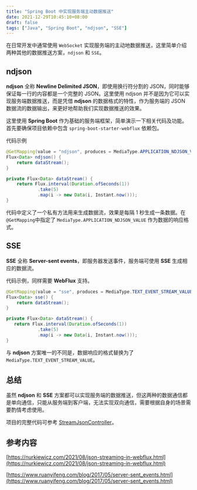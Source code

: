 ```yaml
---
title: "Spring Boot 中实现服务端主动数据推送"
date: 2021-12-29T10:45:10+08:00
draft: false
tags: ["Java", "Spring Boot", "ndjson", "SSE"]
---
```


在日常开发中通常使用 `WebSocket` 实现服务端的主动地数据推送，这里简单介绍两种其他的数据推送方案，`ndjson` 和 `SSE`。

<!--more-->

## ndjson

**ndjson** 全称 **Newline Delimited JSON**，即使用换行符分割的 JSON，同时能够保证每一行的内容都是一个完整的 JSON。这里使用 ndjson 并不是因为它可以实现服务端数据推送，而是凭借 **ndjson** 的数据格式的特性，作为服务端的 JSON 数据流的数据输出，来更好地帮助我们实现数据推送的效果。

这里使用 **Spring Boot** 作为基础的服务端框架，简单演示一下相关代码及功能。首先要确保项目依赖中包含 `spring-boot-starter-webflux` 依赖包。

代码示例

```java
@GetMapping(value = "ndjson", produces = MediaType.APPLICATION_NDJSON_VALUE)
Flux<Data> ndjson() {
    return dataStream();
}

private Flux<Data> dataStream() {
    return Flux.interval(Duration.ofSeconds(1))
            .take(5)
            .map(i -> new Data(i, Instant.now()));
}
```

代码中定义了一个私有方法用来生成数据流，效果是每隔 1 秒生成一条数据。在 `@GetMapping`中指定了 `MediaType.APPLICATION_NDJSON_VALUE` 作为数据的响应格式。

## SSE

**SSE** 全称 **Server-sent events**，即服务器发送事件，服务端可使用 **SSE** 生成相应的数据流。

代码示例，同样需要 **WebFlux** 支持。

```java
@GetMapping(value = "sse", produces = MediaType.TEXT_EVENT_STREAM_VALUE)
Flux<Data> sse() {
    return dataStream();
}

private Flux<Data> dataStream() {
   return Flux.interval(Duration.ofSeconds(1))
            .take(5)
            .map(i -> new Data(i, Instant.now()));
}
```

与 **ndjson** 方案唯一的不同是，数据响应的格式替换为了`MediaType.TEXT_EVENT_STREAM_VALUE`。

## 总结

虽然 **ndjson** 和 **SSE** 方案都可以实现服务端的数据推送，但这两种的数据通信都是单向通信，只能从服务端到客户端，无法实现双向通信，需要根据自身的场景需要酌情考虑使用。

项目的完整代码可参考 [StreamJsonController](https://github.com/igaozp/surabaya/blob/f8cc3573759ac22f63801e54edde563f6706a1ec/spring/src/main/java/xyz/andornot/controller/StreamJsonController.java)。

## 参考内容

[https://nurkiewicz.com/2021/08/json-streaming-in-webflux.html](https://nurkiewicz.com/2021/08/json-streaming-in-webflux.html)

[https://www.ruanyifeng.com/blog/2017/05/server-sent_events.html](https://www.ruanyifeng.com/blog/2017/05/server-sent_events.html)
